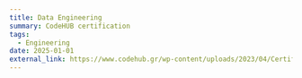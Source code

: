 ```yaml
---
title: Data Engineering
summary: CodeHUB certification
tags:
  - Engineering
date: 2025-01-01
external_link: https://www.codehub.gr/wp-content/uploads/2023/04/Certificate-of-Completion-23C014516-Future-Ready-Reskilling-Academy-4-Business-Intelligence-Engineers-Athanasios-Maris.pdf
---
```

